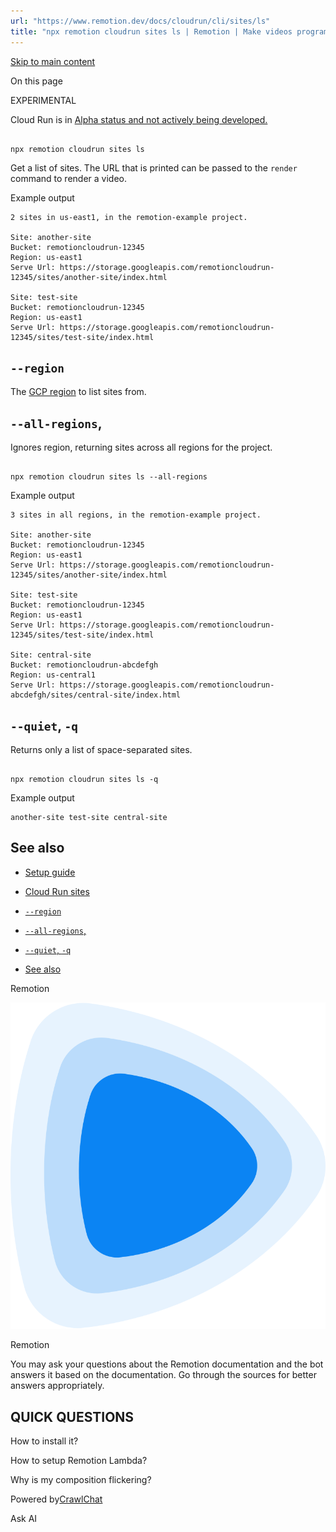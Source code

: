 ```yaml
---
url: "https://www.remotion.dev/docs/cloudrun/cli/sites/ls"
title: "npx remotion cloudrun sites ls | Remotion | Make videos programmatically"
---
```


[Skip to main content](https://www.remotion.dev/docs/cloudrun/cli/sites/ls#__docusaurus_skipToContent_fallback)

On this page

EXPERIMENTAL

Cloud Run is in [Alpha status and not actively being developed.](https://www.remotion.dev/docs/cloudrun/status)

```

npx remotion cloudrun sites ls
```

Get a list of sites. The URL that is printed can be passed to the `render` command to render a video.

Example output

```
2 sites in us-east1, in the remotion-example project.

Site: another-site
Bucket: remotioncloudrun-12345
Region: us-east1
Serve Url: https://storage.googleapis.com/remotioncloudrun-12345/sites/another-site/index.html

Site: test-site
Bucket: remotioncloudrun-12345
Region: us-east1
Serve Url: https://storage.googleapis.com/remotioncloudrun-12345/sites/test-site/index.html

```

## `--region` [​](https://www.remotion.dev/docs/cloudrun/cli/sites/ls\#--region "Direct link to --region")

The [GCP region](https://www.remotion.dev/docs/cloudrun/region-selection) to list sites from.

## `--all-regions`, [​](https://www.remotion.dev/docs/cloudrun/cli/sites/ls\#--all-regions "Direct link to --all-regions")

Ignores region, returning sites across all regions for the project.

```

npx remotion cloudrun sites ls --all-regions
```

Example output

```
3 sites in all regions, in the remotion-example project.

Site: another-site
Bucket: remotioncloudrun-12345
Region: us-east1
Serve Url: https://storage.googleapis.com/remotioncloudrun-12345/sites/another-site/index.html

Site: test-site
Bucket: remotioncloudrun-12345
Region: us-east1
Serve Url: https://storage.googleapis.com/remotioncloudrun-12345/sites/test-site/index.html

Site: central-site
Bucket: remotioncloudrun-abcdefgh
Region: us-central1
Serve Url: https://storage.googleapis.com/remotioncloudrun-abcdefgh/sites/central-site/index.html
```

## `--quiet`, `-q` [​](https://www.remotion.dev/docs/cloudrun/cli/sites/ls\#--quiet--q "Direct link to --quiet--q")

Returns only a list of space-separated sites.

```

npx remotion cloudrun sites ls -q
```

Example output

```
another-site test-site central-site

```

## See also [​](https://www.remotion.dev/docs/cloudrun/cli/sites/ls\#see-also "Direct link to See also")

- [Setup guide](https://www.remotion.dev/docs/cloudrun/setup)
- [Cloud Run sites](https://www.remotion.dev/docs/cloudrun/cli/sites)

- [`--region`](https://www.remotion.dev/docs/cloudrun/cli/sites/ls#--region)
- [`--all-regions`,](https://www.remotion.dev/docs/cloudrun/cli/sites/ls#--all-regions)
- [`--quiet`, `-q`](https://www.remotion.dev/docs/cloudrun/cli/sites/ls#--quiet--q)
- [See also](https://www.remotion.dev/docs/cloudrun/cli/sites/ls#see-also)

Remotion

![Logo](https://raw.githubusercontent.com/remotion-dev/brand/refs/heads/main/logo.svg)

Remotion

You may ask your questions about the Remotion documentation and the bot answers it based on the documentation. Go through the sources for better answers appropriately.

## QUICK QUESTIONS

How to install it?

How to setup Remotion Lambda?

Why is my composition flickering?

Powered by[CrawlChat](https://crawlchat.app/?ref=powered-by-remotion)

Ask AI